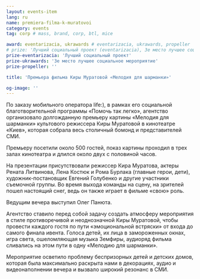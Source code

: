 ```yaml
---
layout: events-item
lang: ru
name: premiera-filma-k-muratovoi
category: events
tag: corp # mass, brand, corp, btl, mice

award: eventarizacia, ukrawards # eventarizacia, ukrawards, propeller
# prize: 'Лучший социальный проект (eventarizacia), 3е место лучшее социальное мероприятие (ukrawards)'
prize-eventarizacia: 'Лучший социальный проект'
prize-ukrawards: '3е место лучшее социальное мероприятие'
prize-propeller: ''

title: 'Премьера фильма Киры Муратовой «Мелодия для шарманки»'

og-image: ''
---
```


По заказу мобильного оператора life:), в рамках его социальной благотворительной программы  «Помочь так легко», агентство организовало долгожданную премьеру картины «Мелодия для шарманки»  культового режиссера Киры Муратовой  в кинотеатре «Киев», которая собрала весь столичный бомонд и представителей СМИ.
 
Премьеру посетили около 500 гостей, показ картины проходил в трех залах кинотеатра и длился около двух с половиной часов.
 
На презентации присутствовали режиссер Кира Муратова, актеры Рената Литвинова, Лена Костюк и Рома Бурлака (главные герои, дети), художник-постановщик Евгений Голубенко и другие участники съемочной группы. Во время выхода команды на сцену, на зрителей пошел настоящий снег, ведь он также играет в фильме «свою» роль.

Ведущим вечера выступил Олег Панюта.
 
Агентство ставило перед собой задачу создать атмосферу мероприятия в стиле противоречивой и неоднозначной Киры Муратовой, чтобы провести каждого гостя по пути «эмоциональной встряски» от входа до самого финала ивента. Голоса детей, их лица в замороженных окнах, игра света, ошеломляющая музыка Земфиры, аудиоряд фильма сливались на этом пути в одну «Мелодию для шарманки».
 
Мероприятие осветило проблему беспризорных детей и детских домов, которая была максимально раскрыта нами в  декорациях, аудио и видеонаполнении вечера и вызвало широкий резонанс в СМИ.
